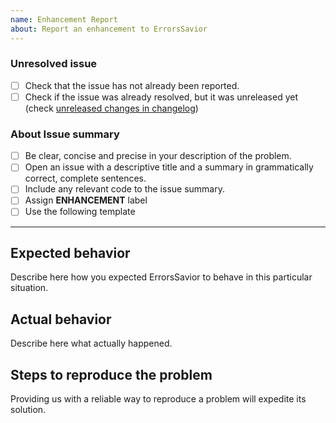 ```yaml
---
name: Enhancement Report
about: Report an enhancement to ErrorsSavior
---
```


### Unresolved issue
* [ ] Check that the issue has not already been reported.
* [ ] Check if the issue was already resolved, but it was unreleased yet (check [unreleased changes in changelog](https://github.com/Wolox/errors_savior/blob/master/CHANGELOG.md#master-unreleased))

### About Issue summary
* [ ] Be clear, concise and precise in your description of the problem.
* [ ] Open an issue with a descriptive title and a summary in grammatically correct, complete sentences.
* [ ] Include any relevant code to the issue summary.
* [ ] Assign **ENHANCEMENT** label
* [ ] Use the following template

--------

## Expected behavior

Describe here how you expected ErrorsSavior to behave in this particular situation.

## Actual behavior

Describe here what actually happened.

## Steps to reproduce the problem

Providing us with a reliable way to reproduce a problem will expedite its solution.
